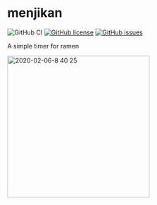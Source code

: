 # menjikan

![GitHub CI](https://github.com/sprout2000/menjikan/workflows/GitHub%20CI/badge.svg)
[![GitHub license](https://img.shields.io/github/license/sprout2000/menjikan)](https://github.com/sprout2000/menjikan/blob/master/LICENSE.txt)
[![GitHub issues](https://img.shields.io/github/issues/sprout2000/menjikan)](https://github.com/sprout2000/menjikan/issues)

A simple timer for ramen

<img width="323" alt="2020-02-06-8 40 25" src="https://user-images.githubusercontent.com/52094761/73893231-6859f980-48bc-11ea-9c6f-f0113d552a10.png">
